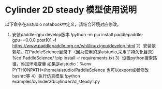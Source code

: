 # Cylinder 2D steady 模型使用说明
  以下命令在aistudio notebook中定义，请结合环境对应修改。
1) 安装paddle-gpu develop版本
    !python -m pip install paddlepaddle-gpu==0.0.0.post101 -f https://www.paddlepaddle.org.cn/whl/linux/gpu/develop.html
2）安装依赖项，在PaddleScience目录下（因为使用的是aistudio,采用了持久化目录）
    %cd PaddleScience/
    !pip install -r requirements.txt
3）设置python搜索路径，添加环境变量
   如果是aistudio：%env PYTHONPATH=/home/aistudio/PaddleScience
   也可以export或者修改bashrc等
4）执行仿真模型
   !python examples/cylinder2d/cylinder2d_steady1.py
